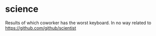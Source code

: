 # science
Results of which coworker has the worst keyboard. In no way related to https://github.com/github/scientist
